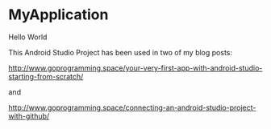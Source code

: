 # MyApplication
Hello World

This Android Studio Project has been used in two of my blog posts:

http://www.goprogramming.space/your-very-first-app-with-android-studio-starting-from-scratch/

and

http://www.goprogramming.space/connecting-an-android-studio-project-with-github/
